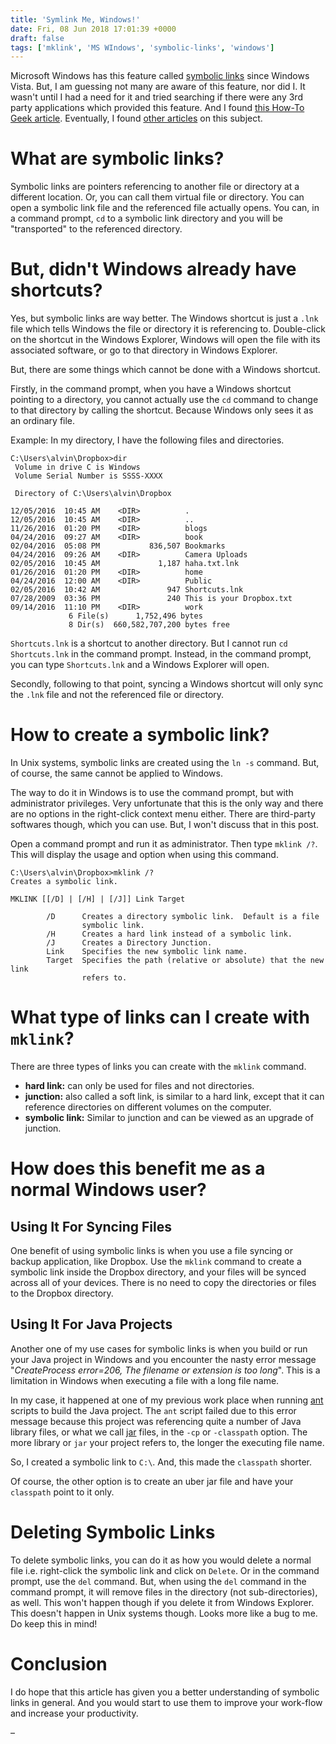 ```yaml
---
title: 'Symlink Me, Windows!'
date: Fri, 08 Jun 2018 17:01:39 +0000
draft: false
tags: ['mklink', 'MS WIndows', 'symbolic-links', 'windows']
---
```


Microsoft Windows has this feature called [symbolic links](https://en.wikipedia.org/wiki/Symbolic_link) since Windows Vista. But, I am guessing not many are aware of this feature, nor did I. It wasn't until I had a need for it and tried searching if there were any 3rd party applications which provided this feature. And I found [this How-To Geek article](https://www.howtogeek.com/howto/16226/complete-guide-to-symbolic-links-symlinks-on-windows-or-linux/). Eventually, I found [other articles](https://duckduckgo.com/?q=windows+symlink) on this subject.

What are symbolic links?
========================

Symbolic links are pointers referencing to another file or directory at a different location. Or, you can call them virtual file or directory. You can open a symbolic link file and the referenced file actually opens. You can, in a command prompt, `cd` to a symbolic link directory and you will be "transported" to the referenced directory.

But, didn't Windows already have shortcuts?
===========================================

Yes, but symbolic links are way better. The Windows shortcut is just a `.lnk` file which tells Windows the file or directory it is referencing to. Double-click on the shortcut in the Windows Explorer, Windows will open the file with its associated software, or go to that directory in Windows Explorer.

But, there are some things which cannot be done with a Windows shortcut.

Firstly, in the command prompt, when you have a Windows shortcut pointing to a directory, you cannot actually use the `cd` command to change to that directory by calling the shortcut. Because Windows only sees it as an ordinary file.

Example: In my directory, I have the following files and directories.

```
C:\Users\alvin\Dropbox>dir
 Volume in drive C is Windows
 Volume Serial Number is SSSS-XXXX

 Directory of C:\Users\alvin\Dropbox

12/05/2016  10:45 AM    <DIR>          .
12/05/2016  10:45 AM    <DIR>          ..
11/26/2016  01:20 PM    <DIR>          blogs
04/24/2016  09:27 AM    <DIR>          book
02/04/2016  05:08 PM           836,507 Bookmarks
04/24/2016  09:26 AM    <DIR>          Camera Uploads
02/05/2016  10:45 AM             1,187 haha.txt.lnk
01/26/2016  01:20 PM    <DIR>          home
04/24/2016  12:00 AM    <DIR>          Public
02/05/2016  10:42 AM               947 Shortcuts.lnk
07/28/2009  03:36 PM               240 This is your Dropbox.txt
09/14/2016  11:10 PM    <DIR>          work
             6 File(s)      1,752,496 bytes
             8 Dir(s)  660,582,707,200 bytes free 
```

`Shortcuts.lnk` is a shortcut to another directory. But I cannot run `cd Shortcuts.lnk` in the command prompt. Instead, in the command prompt, you can type `Shortcuts.lnk` and a Windows Explorer will open.

Secondly, following to that point, syncing a Windows shortcut will only sync the `.lnk` file and not the referenced file or directory.

How to create a symbolic link?
==============================

In Unix systems, symbolic links are created using the `ln -s` command. But, of course, the same cannot be applied to Windows.

The way to do it in Windows is to use the command prompt, but with administrator privileges. Very unfortunate that this is the only way and there are no options in the right-click context menu either. There are third-party softwares though, which you can use. But, I won't discuss that in this post.

Open a command prompt and run it as administrator. Then type `mklink /?`. This will display the usage and option when using this command.

```
C:\Users\alvin\Dropbox>mklink /?
Creates a symbolic link.

MKLINK [[/D] | [/H] | [/J]] Link Target

        /D      Creates a directory symbolic link.  Default is a file
                symbolic link.
        /H      Creates a hard link instead of a symbolic link.
        /J      Creates a Directory Junction.
        Link    Specifies the new symbolic link name.
        Target  Specifies the path (relative or absolute) that the new link
                refers to. 
```

What type of links can I create with `mklink`?
==============================================

There are three types of links you can create with the `mklink` command.

*   **hard link:** can only be used for files and not directories.
*   **junction:** also called a soft link, is similar to a hard link, except that it can reference directories on different volumes on the computer.
*   **symbolic link:** Similar to junction and can be viewed as an upgrade of junction.

How does this benefit me as a normal Windows user?
==================================================

Using It For Syncing Files
--------------------------

One benefit of using symbolic links is when you use a file syncing or backup application, like Dropbox. Use the `mklink` command to create a symbolic link inside the Dropbox directory, and your files will be synced across all of your devices. There is no need to copy the directories or files to the Dropbox directory.

Using It For Java Projects
--------------------------

Another one of my use cases for symbolic links is when you build or run your Java project in Windows and you encounter the nasty error message "_CreateProcess error=206, The filename or extension is too long_". This is a limitation in Windows when executing a file with a long file name.

In my case, it happened at one of my previous work place when running [ant](https://ant.apache.org/) scripts to build the Java project. The `ant` script failed due to this error message because this project was referencing quite a number of Java library files, or what we call [jar](https://en.wikipedia.org/wiki/JAR_(file_format)) files, in the `-cp` or `-classpath` option. The more library or `jar` your project refers to, the longer the executing file name.

So, I created a symbolic link to `C:\`. And, this made the `classpath` shorter.

Of course, the other option is to create an uber jar file and have your `classpath` point to it only.

Deleting Symbolic Links
=======================

To delete symbolic links, you can do it as how you would delete a normal file i.e. right-click the symbolic link and click on `Delete`. Or in the command prompt, use the `del` command. But, when using the `del` command in the command prompt, it will remove files in the directory (not sub-directories), as well. This won't happen though if you delete it from Windows Explorer. This doesn't happen in Unix systems though. Looks more like a bug to me. Do keep this in mind!

Conclusion
==========

I do hope that this article has given you a better understanding of symbolic links in general. And you would start to use them to improve your work-flow and increase your productivity.

–